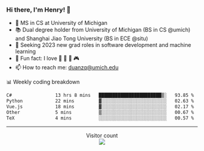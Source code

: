 ### Hi there, I'm Henry! 👋

- 🔭 MS in CS at University of Michigan
- 📚 Dual degree holder from University of Michigan (BS in CS @umich) and Shanghai Jiao Tong University (BS in ECE @situ)
- 🤖 Seeking 2023 new grad roles in software development and machine learning
- 🍁 Fun fact: I love 📸 🏓 🍜 🎮
- 📫 How to reach me: [duanzq@umich.edu](mailto:duanzq@umich.edu)

📊 Weekly coding breakdown
<!--START_SECTION:waka-->

```txt
C#                13 hrs 8 mins   ███████████████████████▒░   93.85 %
Python            22 mins         ▓░░░░░░░░░░░░░░░░░░░░░░░░   02.63 %
Vue.js            18 mins         ▓░░░░░░░░░░░░░░░░░░░░░░░░   02.17 %
Other             5 mins          ▒░░░░░░░░░░░░░░░░░░░░░░░░   00.67 %
TeX               4 mins          ░░░░░░░░░░░░░░░░░░░░░░░░░   00.57 %
```

<!--END_SECTION:waka-->

***
<p align="center"> 
  Visitor count<br>
  <img src="https://profile-counter.glitch.me/zlzq-duanzq/count.svg" />
</p>

<!-- ![Henry Duan's GitHub stats](https://github-readme-stats.vercel.app/api?username=zlzq-duanzq&show_icons=true)

![trophy](https://github-profile-trophy.vercel.app/?username=zlzq-duanzq&column=7)

[![Top Langs](https://github-readme-stats.vercel.app/api/top-langs/?username=zlzq-duanzq&layout=compact)](https://github.com/zlzq-duanzq/github-readme-stats) -->
